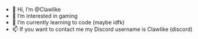 - 👋 Hi, I’m @Clawlike
- 👀 I’m interested in gaming
- 🌱 I’m currently learning to code (maybe idfk)
- 📫 If you want to contact me my Discord username is Clawlike (discord)

<!---
Clawlike/Clawlike is a ✨ special ✨ repository because its `README.md` (this file) appears on your GitHub profile.
You can click the Preview link to take a look at your changes.
--->
